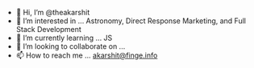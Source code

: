 - 👋 Hi, I’m @theakarshit
- 👀 I’m interested in ... Astronomy, Direct Response Marketing, and Full Stack Development
- 🌱 I’m currently learning ... JS
- 💞️ I’m looking to collaborate on ...
- 📫 How to reach me ... akarshit@finge.info

<!---
theakarshit/theakarshit is a ✨ special ✨ repository because its `README.md` (this file) appears on your GitHub profile.
You can click the Preview link to take a look at your changes.
--->
